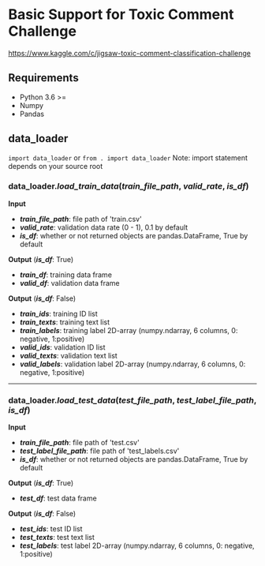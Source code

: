 # Basic Support for Toxic Comment Challenge
https://www.kaggle.com/c/jigsaw-toxic-comment-classification-challenge

## Requirements
- Python 3.6 >=
- Numpy
- Pandas

## data_loader
`import data_loader` or `from . import data_loader`
Note: import statement depends on your source root

### data_loader.***load_train_data***(*train_file_path*, *valid_rate*, *is_df*)
**Input**
- ***train_file_path***: file path of 'train.csv'
- ***valid_rate***: validation data rate (0 - 1), 0.1 by default
- ***is_df***: whether or not returned objects are pandas.DataFrame, True by default

**Output** (***is_df***: True)
- ***train_df***: training data frame
- ***valid_df***: validation data frame

**Output** (***is_df***: False)
- ***train_ids***: training ID list
- ***train_texts***: training text list
- ***train_labels***: training label 2D-array (numpy.ndarray, 6 columns, 0: negative, 1:positive)
- ***valid_ids***: validation ID list
- ***valid_texts***: validation text list
- ***valid_labels***: validation label 2D-array (numpy.ndarray, 6 columns, 0: negative, 1:positive)

---
### data_loader.***load_test_data***(*test_file_path*, *test_label_file_path*, *is_df*)
**Input**
- ***train_file_path***: file path of 'test.csv'
- ***test_label_file_path***: file path of 'test_labels.csv'
- ***is_df***: whether or not returned objects are pandas.DataFrame, True by default


**Output** (***is_df***: True)
- ***test_df***: test data frame

**Output** (***is_df***: False)
- ***test_ids***: test ID list
- ***test_texts***: test text list
- ***test_labels***: test label 2D-array (numpy.ndarray, 6 columns, 0: negative, 1:positive)
